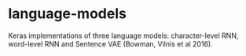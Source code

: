 # language-models
Keras implementations of three language models: character-level RNN, word-level RNN and Sentence VAE (Bowman, Vilnis et al 2016).
